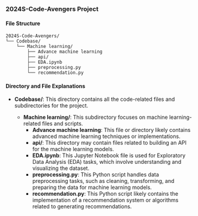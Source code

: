 ### 2024S-Code-Avengers Project

#### File Structure

```
2024S-Code-Avengers/
└── Codebase/
    └── Machine learning/
        ├── Advance machine learning
        ├── api/
        ├── EDA.ipynb
        ├── preprocessing.py
        └── recommendation.py
```

#### Directory and File Explanations

- **Codebase/**: This directory contains all the code-related files and subdirectories for the project.
  
  - **Machine learning/**: This subdirectory focuses on machine learning-related files and scripts.
    - **Advance machine learning**: This file or directory likely contains advanced machine learning techniques or implementations.
    - **api/**: This directory may contain files related to building an API for the machine learning models.
    - **EDA.ipynb**: This Jupyter Notebook file is used for Exploratory Data Analysis (EDA) tasks, which involve understanding and visualizing the dataset.
    - **preprocessing.py**: This Python script handles data preprocessing tasks, such as cleaning, transforming, and preparing the data for machine learning models.
    - **recommendation.py**: This Python script likely contains the implementation of a recommendation system or algorithms related to generating recommendations.
